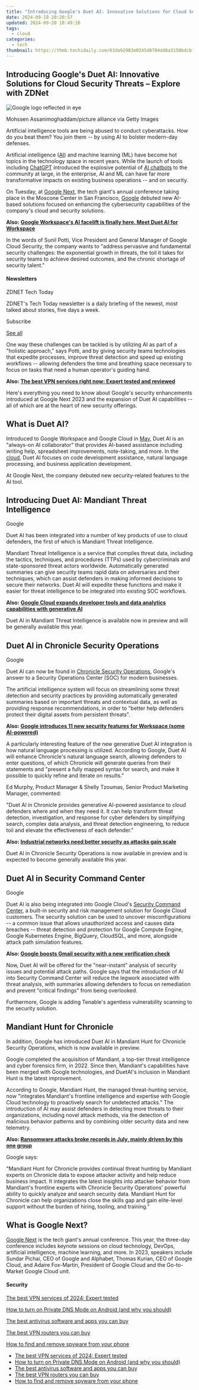 ```yaml
---
title: "Introducing Google's Duet AI: Innovative Solutions for Cloud Security Threats – Explore with ZDNet"
date: 2024-09-18 20:20:57
updated: 2024-09-20 10:49:26
tags:
  - cloud
categories:
  - tech
thumbnail: https://thmb.techidaily.com/63da92983e0245d8704dd6a3150bdcbfb7cabcd587560ad00c9351b904f56102.jpg
---
```


## Introducing Google's Duet AI: Innovative Solutions for Cloud Security Threats – Explore with ZDNet

![Google logo reflected in eye](https://www.zdnet.com/a/img/resize/ee24cbbc9fe0e68c02e72dc3c5700b2a6830c435/2023/08/29/268d1250-ced6-490a-9d7c-3f353a068be7/gettyimages-1236886242.jpg?auto=webp&width=1280)

Mohssen Assanimoghaddam/picture alliance via Getty Images

Artificial intelligence tools are being abused to conduct cyberattacks. How do you beat them? You join them -- by using AI to bolster modern-day defenses. 

Artificial intelligence ([AI](https://www.zdnet.com/article/what-is-ai-heres-everything-you-need-to-know-about-artificial-intelligence/)) and machine learning (ML) have become hot topics in the technology space in recent years. While the launch of tools including [ChatGPT](https://www.zdnet.com/article/what-is-chatgpt-and-why-does-it-matter-heres-everything-you-need-to-know/) introduced the explosive potential of [AI chatbots](https://www.zdnet.com/article/best-ai-chatbot/) to the community at large, in the enterprise, AI and ML can have far more transformative impacts on existing business operations -- and on security. 

On Tuesday, at [Google Next](https://cloud.withgoogle.com/next), the tech giant's annual conference taking place in the Moscone Center in San Francisco, [Google](https://www.zdnet.com/topic/google/) debuted new AI-based solutions focused on enhancing the cybersecurity capabilities of the company's cloud and security solutions. 

**Also:** [**Google Workspace's AI facelift is finally here. Meet Duet AI for Workspace**](https://www.zdnet.com/article/google-workspaces-ai-facelift-is-finally-here-meet-duet-ai-for-workspace/)

In the words of Sunil Potti, Vice President and General Manager of Google Cloud Security, the company wants to "address pervasive and fundamental security challenges: the exponential growth in threats, the toil it takes for security teams to achieve desired outcomes, and the chronic shortage of security talent."

#### Newsletters

ZDNET Tech Today

ZDNET's Tech Today newsletter is a daily briefing of the newest, most talked about stories, five days a week.

 Subscribe

[See all](https://www.zdnet.com/newsletters/)

One way these challenges can be tackled is by utilizing AI as part of a "holistic approach," says Potti, and by giving security teams technologies that expedite processes, improve threat detection and speed up existing workflows -- allowing defenders the time and breathing space necessary to focus on tasks that need a human operator's guiding hand. 

**Also: [The best VPN services right now: Expert tested and reviewed](https://www.zdnet.com/article/best-vpn/)**

Here's everything you need to know about Google's security enhancements introduced at Google Next 2023 and the expansion of Duet AI capabilities -- all of which are at the heart of new security offerings.

## What is Duet AI?

Introduced to Google Workspace and Google Cloud in [May](https://workspace.google.com/blog/product-announcements/duet-ai), Duet Al is an "always-on Al collaborator" that provides AI-based assistance including writing help, spreadsheet improvements, note-taking, and more. In the [cloud](https://cloud.google.com/blog/products/application-modernization/introducing-duet-ai-for-google-cloud), Duet AI focuses on code development assistance, natural language processing, and business application development.

At Google Next, the company debuted new security-related features to the AI tool. 

## Introducing Duet AI: Mandiant Threat Intelligence

Google

Duet AI has been integrated into a number of key products of use to cloud defenders, the first of which is Mandiant Threat Intelligence. 

Mandiant Threat Intelligence is a service that compiles threat data, including the tactics, techniques, and procedures (TTPs) used by cybercriminals and state-sponsored threat actors worldwide. Automatically generated summaries can give security teams rapid data on adversaries and their techniques, which can assist defenders in making informed decisions to secure their networks. Duet AI will expedite these functions and make it easier for threat intelligence to be integrated into existing SOC workflows. 

**Also:** [**Google Cloud expands developer tools and data analytics capabilities with generative AI**](https://www.zdnet.com/article/google-cloud-expands-developer-tools-and-data-analytics-capabilities-with-generative-ai/)

Duet Al in Mandiant Threat Intelligence is available now in preview and will be generally available this year. 

## Duet Al in Chronicle Security Operations

Google

Duet Al can now be found in [Chronicle Security Operations](https://cloud.google.com/chronicle-security-operations), Google's answer to a Security Operations Center (SOC) for modern businesses. 

The artificial intelligence system will focus on streamlining some threat detection and security practices by providing automatically generated summaries based on important threats and contextual data, as well as providing response recommendations, in order to "better help defenders protect their digital assets from persistent threats". 

**Also: [Google introduces 11 new security features for Workspace (some AI-powered)](https://www.zdnet.com/article/google-introduces-11-new-security-features-for-workspace-some-ai-powered/)**

A particularly interesting feature of the new generative Duet AI integration is how natural language processing is utilized. According to Google, Duet AI will enhance Chronicle's natural language search, allowing defenders to enter questions, of which Chronicle will generate queries from their statements and "present a fully mapped syntax for search, and make it possible to quickly refine and iterate on results."

Ed Murphy, Product Manager & Shelly Tzoumas, Senior Product Marketing Manager, commented:

"Duet Al in Chronicle provides generative Al-powered assistance to cloud defenders where and when they need it. It can help transform threat detection, investigation, and response for cyber defenders by simplifying search, complex data analysis, and threat detection engineering, to reduce toil and elevate the effectiveness of each defender."

**Also: [Industrial networks need better security as attacks gain scale](https://www.zdnet.com/article/industrial-networks-need-better-security-as-attacks-gain-scale/)**

Duet Al in Chronicle Security Operations is now available in preview and is expected to become generally available this year.

## Duet Al in Security Command Center

Google

Duet Al is also being integrated into Google Cloud's [Security Command Center](https://cloud.google.com/security-command-center), a built-in security and risk management solution for Google Cloud customers. The security solution can be used to uncover misconfigurations -- a common issue that allows unauthorized access and causes data breaches -- threat detection and protection for Google Compute Engine, Google Kubernetes Engine, BigQuery, CloudSQL, and more, alongside attack path simulation features. 

**Also: [Google boosts Gmail security with a new verification check](https://www.zdnet.com/home-and-office/work-life/google-boosts-gmail-security-with-a-new-verification-check/)**

Now, Duet AI will be offered for the "near-instant" analysis of security issues and potential attack paths. Google says that the introduction of AI into Security Command Center will reduce the legwork associated with threat analysis, with summaries allowing defenders to focus on remediation and prevent "critical findings" from being overlooked. 

Furthermore, Google is adding Tenable's agentless vulnerability scanning to the security solution.

## Mandiant Hunt for Chronicle

In addition, Google has introduced Duet Al in Mandiant Hunt for Chronicle Security Operations, which is now available in preview.

Google completed the acquisition of Mandiant, a top-tier threat intelligence and cyber forensics firm, in 2022\. Since then, Mandiant's capabilities have been merged with Google technologies, and DuetAI's inclusion in Mandiant Hunt is the latest improvement. 

According to Google, Mandiant Hunt, the managed threat-hunting service, now "integrates Mandiant's frontline intelligence and expertise with Google Cloud technology to proactively search for undetected attacks." The introduction of AI may assist defenders in detecting more threats to their organizations, including novel attack methods, via the detection of malicious behavior patterns and by combining older security data and new telemetry. 

**Also: [Ransomware attacks broke records in July, mainly driven by this one group](https://www.zdnet.com/article/ransomware-attacks-broke-records-in-july-mainly-driven-by-this-one-group/)**

Google says:

"Mandiant Hunt for Chronicle provides continual threat hunting by Mandiant experts on Chronicle data to expose attacker activity and help reduce business impact. It integrates the latest insights into attacker behavior from Mandiant's frontline experts with Chronicle Security Operations' powerful ability to quickly analyze and search security data. Mandiant Hunt for Chronicle can help organizations close the skills gap and gain elite-level support without the burden of hiring, tooling, and training."

## What is Google Next?

[Google Next](https://cloud.withgoogle.com/next) is the tech giant's annual conference. This year, the three-day conference includes keynote sessions on cloud technology, DevOps, artificial intelligence, machine learning, and more. In 2023, speakers include Sundar Pichai, CEO of Google and Alphabet, Thomas Kurian, CEO of Google Cloud, and Adaire Fox-Martin, President of Google Cloud and the Go-to-Market Google Cloud unit. 

#### Security

[The best VPN services of 2024: Expert tested](https://www.zdnet.com/article/best-vpn/ "The best VPN services of 2024: Expert tested")

[How to turn on Private DNS Mode on Android (and why you should)](https://www.zdnet.com/article/how-to-turn-on-private-dns-mode-on-android-and-why-you-should/ "How to turn on Private DNS Mode on Android (and why you should)")

[The best antivirus software and apps you can buy](https://www.zdnet.com/article/best-antivirus/ "The best antivirus software and apps you can buy")

[The best VPN routers you can buy](https://www.zdnet.com/article/best-vpn-router/ "The best VPN routers you can buy")

[How to find and remove spyware from your phone](https://www.zdnet.com/article/how-to-find-and-remove-spyware-from-your-phone/ "How to find and remove spyware from your phone")

* [The best VPN services of 2024: Expert tested](https://www.zdnet.com/article/best-vpn/ "The best VPN services of 2024: Expert tested")
* [How to turn on Private DNS Mode on Android (and why you should)](https://www.zdnet.com/article/how-to-turn-on-private-dns-mode-on-android-and-why-you-should/ "How to turn on Private DNS Mode on Android (and why you should)")
* [The best antivirus software and apps you can buy](https://www.zdnet.com/article/best-antivirus/ "The best antivirus software and apps you can buy")
* [The best VPN routers you can buy](https://www.zdnet.com/article/best-vpn-router/ "The best VPN routers you can buy")
* [How to find and remove spyware from your phone](https://www.zdnet.com/article/how-to-find-and-remove-spyware-from-your-phone/ "How to find and remove spyware from your phone")

<ins class="adsbygoogle"
     style="display:block"
     data-ad-format="autorelaxed"
     data-ad-client="ca-pub-7571918770474297"
     data-ad-slot="1223367746"></ins>



<ins class="adsbygoogle"
     style="display:block"
     data-ad-client="ca-pub-7571918770474297"
     data-ad-slot="8358498916"
     data-ad-format="auto"
     data-full-width-responsive="true"></ins>
